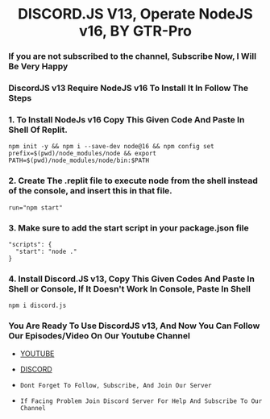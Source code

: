 <h1 align='center'> DISCORD.JS V13, Operate NodeJS v16, BY GTR-Pro </h1> 

### If you are not subscribed to the channel, Subscribe Now, I Will Be Very Happy

### DiscordJS v13 Require NodeJS v16 To Install It In Follow The Steps

### 1. To Install NodeJs v16 Copy This Given Code And Paste In Shell Of Replit.
```
npm init -y && npm i --save-dev node@16 && npm config set prefix=$(pwd)/node_modules/node && export PATH=$(pwd)/node_modules/node/bin:$PATH
```

### 2. Create The .replit file to execute node from the shell instead of the console, and insert this in that file.
```
run="npm start"
```

### 3. Make sure to add the start script in your package.json file
```
"scripts": {
  "start": "node ."
}
```

### 4.  Install Discord.JS v13, Copy This Given Codes And Paste In Shell or Console, If It Doesn't Work In Console, Paste In Shell
```
npm i discord.js
```

### You Are Ready To Use DiscordJS v13, And Now You Can Follow Our Episodes/Video On Our Youtube Channel
- [YOUTUBE](https://youtube.com/channel/UCFO6VKgiaz2dzhem3fm3wBw)
- [DISCORD](https://discord.gg/MaHcrFHbdW)

- `Dont Forget To Follow, Subscribe, And Join Our Server`
- `If Facing Problem Join Discord Server For Help And Subscribe To Our Channel`

